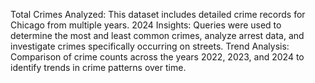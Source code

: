 Total Crimes Analyzed: This dataset includes detailed crime records for Chicago from multiple years.
2024 Insights: Queries were used to determine the most and least common crimes, analyze arrest data, and investigate crimes specifically occurring on streets.
Trend Analysis: Comparison of crime counts across the years 2022, 2023, and 2024 to identify trends in crime patterns over time.
